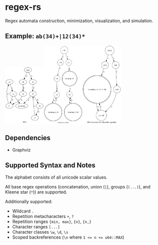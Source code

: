 # regex-rs

Regex automata construction, minimization, visualization, and simulation.

## Example: `ab(34)+|12(34)*`

<img src="./doc/nfa1.png" width="25%"><img src="./doc/dfa_nonmin1.png" width="25%"><img src="./doc/dfa_min1.png" width="25%">

## Dependencies

- Graphviz

## Supported Syntax and Notes

The alphabet consists of all unicode scalar values.

All base regex operations (concatenation, union (`|`), groups (`(...)`), and Kleene star (`*`)) are supported.

Additionally supported:

- Wildcard `.`
- Repetition metacharacters `+`, `?`
- Repetition ranges `{min, max}`, `{n}`, `{n,}`
- Character ranges `[...]`
- Character classes `\w`, `\d`, `\s`
- Scoped backreferences (`\n` where `1 <= n <= u64::MAX`)
